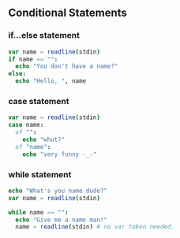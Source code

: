 ## Conditional Statements

### if...else statement

```nim
var name = readline(stdin)
if name == "":
  echo "You don't have a name?"
else:
  echo "Hello, ", name
```

### case statement

```nim
var name = readline(stdin)
case name:
  of "":
    echo "whut?"
  of "name":
    echo "very funny -_-"
```

### while statement

```nim
echo "What's you name dude?"
var name = readline(stdin)

while name == "":
  echo "Give me a name man!"
  name = readline(stdin) # no var token needed.
```
